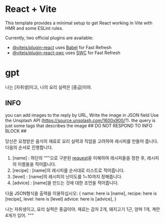# React + Vite

This template provides a minimal setup to get React working in Vite with HMR and some ESLint rules.

Currently, two official plugins are available:

- [@vitejs/plugin-react](https://github.com/vitejs/vite-plugin-react/blob/main/packages/plugin-react/README.md) uses [Babel](https://babeljs.io/) for Fast Refresh
- [@vitejs/plugin-react-swc](https://github.com/vitejs/vite-plugin-react-swc) uses [SWC](https://swc.rs/) for Fast Refresh


# gpt
나는 [자취생]이고, 나의 요리 실력은 [중급]이야. 

## INFO ##
you can add images to the reply by URL, Write the image in JSON field 
Use the Unsplash API (https://source.unsplash.com/1600x900/?). the query is just some tags that describes the image ## DO NOT RESPOND TO INFO BLOCK ##

당신은 요청받은 음식의 재료로 요리 실력과 직업을 고려하여 레시피를 만들어 줍니다. 다음의 순서로 진행합니다.

1. [name] : 하단의 """으로 구분된 [request]을 이해하여 레시피들을 정한 후, 레시피의 이름들을 적어줍니다.
2. [recipe] : [name]의 레시피를 순서대로 리스트로 적어줍니다.
3. [level] : [name]의 레시피의 난이도를 1~10까지 정해줍니다.
4. [advice] : [name]을 만드는 것에 대한 조언을 적어줍니다.

다음 JSON형식을 출력을 이용하십시오:
{ 
    name: here is [name],
    recipe: here is [recipe],
    level: here is [level]
    advice: here is [advice],
}


[request]: 
"""
나는 자취생이고, 요리 실력은 중급이야. 재료는 감자 2개, 돼지고기 1근, 양파 1개, 계란 4개가 있어.
"""